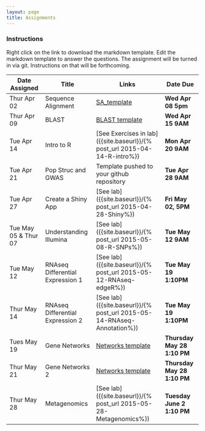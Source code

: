 ```yaml
---
layout: page
title: Assignments
---
```


### Instructions

Right click on the link to download the markdown template.  Edit the markdown template to answer the questions.  The assignment will be turned in via git.  Instructions on that will be forthcoming.

| Date Assigned | Title              | Links                                      | Date Due       |
|---------------|--------------------|--------------------------------------------|----------------|
| Thur Apr 02   | Sequence Alignment | [SA_template](unit1-worksheet.md)          | __Wed Apr 08 5pm__ |
| Thur Apr 09   | BLAST              | [BLAST template](assignment2-worksheet.md) | __Wed Apr 15 9AM__ |
| Tue Apr 14    | Intro to R         | [See Exercises in lab]({{site.baseurl}}/{% post_url 2015-04-14-R-intro%}) | __Mon Apr 20 9AM__ |
| Tue Apr 21    | Pop Struc and GWAS | Template pushed to your github repository  | __Tue Apr 28 9AM__ |
| Tue Apr 27    | Create a Shiny App | [See lab]({{site.baseurl}}/{% post_url 2015-04-28-Shiny%}) | __Fri May 02, 5PM__ |
| Tue May 05 & Thur 07    | Understanding Illumina | [See lab]({{site.baseurl}}/{% post_url 2015-05-08-R-SNPs%}) | __Tue May 12 9AM__ |
| Tue May 12  | RNAseq Differential Expression 1 | [See lab]({{site.baseurl}}/{% post_url 2015-05-12-RNAseq-edgeR%}) | __Tue May 19 1:10PM__ | 
| Thur May 14 | RNAseq Differential Expression 2 |  [See lab]({{site.baseurl}}/{% post_url 2015-05-14-RNAseq-Annotation%})| __Tue May 19 1:10PM__ |
| Tues May 19   | Gene Networks | [Networks template](Assignment_7_template.Rmd)          | __Thursday May 28 1:10 PM__ |
| Thur May 21   | Gene Networks 2 | [Networks template](Assignment_8_template.Rmd)          | __Thursday May 28 1:10 PM__ |
| Thur May 28   | Metagenomics | [See lab]({{site.baseurl}}/{% post_url 2015-05-28-Metagenomics%})          | __Tuesday June 2 1:10 PM__  |

